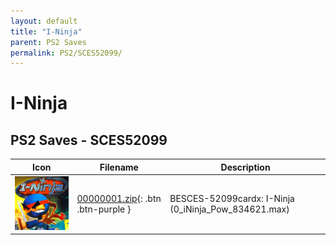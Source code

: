 ```yaml
---
layout: default
title: "I-Ninja"
parent: PS2 Saves
permalink: PS2/SCES52099/
---
```

# I-Ninja

## PS2 Saves - SCES52099

| Icon | Filename | Description |
|------|----------|-------------|
| ![I-Ninja](icon0.png) | [00000001.zip](00000001.zip){: .btn .btn-purple } | BESCES-52099cardx: I-Ninja   (0_iNinja_Pow_834621.max) |
